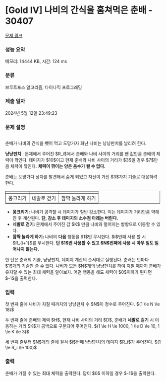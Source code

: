 # [Gold IV] 나비의 간식을 훔쳐먹은 춘배 - 30407 

[문제 링크](https://www.acmicpc.net/problem/30407) 

### 성능 요약

메모리: 14444 KB, 시간: 124 ms

### 분류

브루트포스 알고리즘, 다이나믹 프로그래밍

### 제출 일자

2024년 5월 12일 23:49:23

### 문제 설명

<p style="text-align: center;"><img alt="" src=""></p>

<p>춘배가 나비의 간식을 뺏어 먹고 도망가자 화난 나비는 냥냥펀치를 날리려 한다. </p>

<p><strong>냥냥펀치</strong> : 문제에서 주어진 $R_i$에서 춘배와 나비 사이의 거리를 뺀 값만큼 춘배의 체력이 깎인다. 데미지가 $10$이고 현재 춘배와 나비 사이의 거리가 $3$일 경우 $7$만큼 체력이 깎인다. <strong>체력이 깎이는 양은 음수가 될 수 없다.</strong></p>

<p>춘배는 도망가다 상자를 발견해서 숨게 되었고 자신이 가진 $3$가지 기술로 대응하려 한다.</p>

<table align="center" border="1" cellpadding="1" cellspacing="1" class="table table-bordered" style="width: 500px;">
	<tbody>
		<tr>
			<td style="text-align: center;"><img alt="" src=""></td>
			<td style="text-align: center;"><img alt="" src=""></td>
			<td style="text-align: center;"><img alt="" src=""></td>
		</tr>
		<tr>
			<td style="text-align: center;">웅크리기</td>
			<td style="text-align: center;">네발로 걷기</td>
			<td style="text-align: center;">깜짝 놀라게 하기</td>
		</tr>
	</tbody>
</table>

<ul>
	<li><strong>웅크리기:</strong> 나비가 공격할 시 데미지가 절반 감소한다. 이는 데미지가 거리만큼 약해진 후 계산된다. <strong>단, 감소 후 데미지의 소수점 아래는 버린다.</strong></li>
	<li><strong>네발로 걷기: </strong>문제에서 주어진 값 $K$ 만큼 나비와 멀어지는 방향으로 이동할 수 있다.</li>
	<li><strong>깜짝 놀라게 하기: </strong>나비의 <strong>다음</strong> 행동을 $1$번 무시한다. $i$번째 사용 할 시 $R_{i+1}$를 무시한다. <strong>단 $1$번 사용할 수 있고 $N$번째에 사용 시 아무 일도 일어나지 않는다.</strong></li>
</ul>

<p>한 턴은 춘배의 기술, 냥냥펀치, 데미지 계산의 순서대로 실행된다. 춘배는 턴마다 $1$개의 기술만 쓸 수 있다. 나비가 모든 $N$개의 냥냥펀치를 하여 지칠 때까지 춘배가 유지할 수 있는 최대 체력을 알아보자. 어떤 행동을 해도 체력이 $0$이하가 된다면 $-1$을 출력한다.</p>

### 입력 

 <p>첫 번째 줄에 나비가 지칠 때까지의 냥냥펀치 수 $N$이 정수로 주어진다. $(1 \le N \le 18)$</p>

<p>두 번째 줄에 춘배의 체력 $H$, 현재 나비 사이의 거리 $D$, 춘배가 <strong>네발로 걷기</strong> 시 이동하는 거리 $K$가 공백으로 구분되어 주어진다. $(1  \le H \le 1000,  1  \le D \le 10,  1  \le K \le 3)$</p>

<p>세 번째 줄부터 $N$개의 줄에 걸쳐 $i$번째 냥냥펀치의 데미지 $R_i$가 주어진다. $(1  \le R_i \le 100)$</p>

### 출력 

 <p>춘배가 가질 수 있는 최대 체력을 출력한다. 답이 $0$ 이하일 경우 $-1$을 출력한다.</p>

